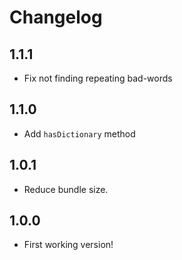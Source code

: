 # Changelog

## 1.1.1
  - Fix not finding repeating bad-words

## 1.1.0
  - Add `hasDictionary` method

## 1.0.1
  - Reduce bundle size.

## 1.0.0
  - First working version!

